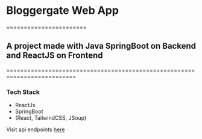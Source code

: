 # Bloggergate Web App

=======================

## A project made with Java SpringBoot on Backend and ReactJS on Frontend

==========================================================================

### Tech Stack

- ReactJs
- SpringBoot
- (React, TailwindCSS, JSoup)

Visit api endpoints [here](backend-ems-ryuk-me.cloud.okteto.net/swagger-ui/index.html)
